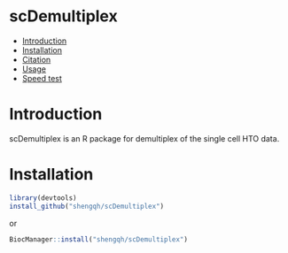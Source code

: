 scDemultiplex
==========
* [Introduction](#introduction)
* [Installation](#installation)
* [Citation](#citation)
* [Usage](#example)
* [Speed test](#speed)
<a name="introduction"/>

# Introduction

scDemultiplex is an R package for demultiplex of the single cell HTO data.

<a name="installation"/>

# Installation


```R
library(devtools)
install_github("shengqh/scDemultiplex")
```

or

```R
BiocManager::install("shengqh/scDemultiplex")
```
